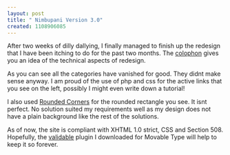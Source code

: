 ```yaml
--- 
layout: post
title: " Nimbupani Version 3.0"
created: 1108906085
---
```

After two weeks of dilly dallying, I finally managed to finish up the redesign that I have been itching to do for the past two months. The <a href="http://nimbupani.com/colophon">colophon</a> gives you an idea of the technical aspects of redesign. 

As you can see all the categories have vanished for good. They didnt make sense anyway. I am proud of the use of php and css for the active links that you see on the left, possibly I might even write down a tutorial! 

I also used <a href="http://css-discuss.incutio.com/?page=RoundedCorners">Rounded Corners</a> for the rounded rectangle you see. It isnt perfect. No solution suited my requirements well as my design does not have a plain background like the rest of the solutions. 

As of now, the site is compliant with XHTML 1.0 strict, CSS and Section 508. Hopefully, the <a href="http://www.zonageek.com/software/mt/validable/index.php">validable</a> plugin I downloaded for Movable Type will help to keep it so forever.
